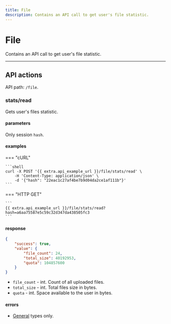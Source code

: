 ```yaml
---
title: File
description: Contains an API call to get user's file statistic.
---
```


# File

Contains an API call to get user's file statistic.

<hr>

## API actions

API path: `/file`.

### stats/read

Gets user's files statistic.

#### parameters

Only session `hash`.

#### examples

=== "cURL"

    ```shell
    curl -X POST '{{ extra.api_example_url }}/file/stats/read' \
        -H 'Content-Type: application/json' \ 
        -d '{"hash": "22eac1c27af4be7b9d04da2ce1af111b"}'
    ```

=== "HTTP GET"

    ```
    {{ extra.api_example_url }}/file/stats/read?hash=a6aa75587e5c59c32d347da438505fc3
    ```

#### response

```json
{
    "success": true,
    "value": {
        "file_count": 24,
        "total_size": 40192953,
        "quota": 104857600
    }
}
```

* `file_count` - int. Count of all uploaded files.
* `total_size` - int. Total files size in bytes.
* `quota` - int. Space available to the user in bytes.

#### errors

* [General](../../getting-started.md#error-codes) types only.